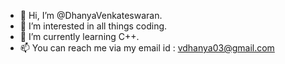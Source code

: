 - 👋 Hi, I’m @DhanyaVenkateswaran.
- 👀 I’m interested in all things coding.
- 🌱 I’m currently learning C++.
- 📫 You can reach me via my email id : vdhanya03@gmail.com

<!---
DhanyaVenkateswaran/DhanyaVenkateswaran is a ✨ special ✨ repository because its `README.md` (this file) appears on your GitHub profile.
You can click the Preview link to take a look at your changes.
--->
